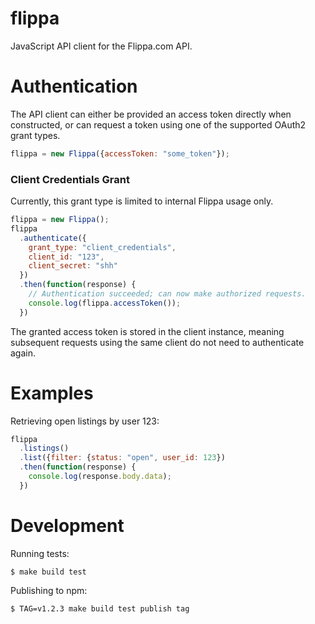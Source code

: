 # flippa

JavaScript API client for the Flippa.com API.

# Authentication

The API client can either be provided an access token directly when
constructed, or can request a token using one of the supported OAuth2 grant
types.

```javascript
flippa = new Flippa({accessToken: "some_token"});
```

### Client Credentials Grant

Currently, this grant type is limited to internal Flippa usage only.

```javascript
flippa = new Flippa();
flippa
  .authenticate({
    grant_type: "client_credentials",
    client_id: "123",
    client_secret: "shh"
  })
  .then(function(response) {
    // Authentication succeeded; can now make authorized requests.
    console.log(flippa.accessToken());
  })
```

The granted access token is stored in the client instance, meaning subsequent
requests using the same client do not need to authenticate again.

# Examples

Retrieving open listings by user 123:

```javascript
flippa
  .listings()
  .list({filter: {status: "open", user_id: 123})
  .then(function(response) {
    console.log(response.body.data);
  })
```

# Development

Running tests:

```shell
$ make build test
```

Publishing to npm:

```shell
$ TAG=v1.2.3 make build test publish tag
```
